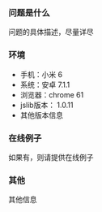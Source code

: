 ### 问题是什么
问题的具体描述，尽量详尽

### 环境
- 手机：小米 6
- 系统：安卓 7.1.1
- 浏览器：chrome 61
- jslib版本： 1.0.11
- 其他版本信息 

### 在线例子
如果有，则请提供在线例子

### 其他
其他信息